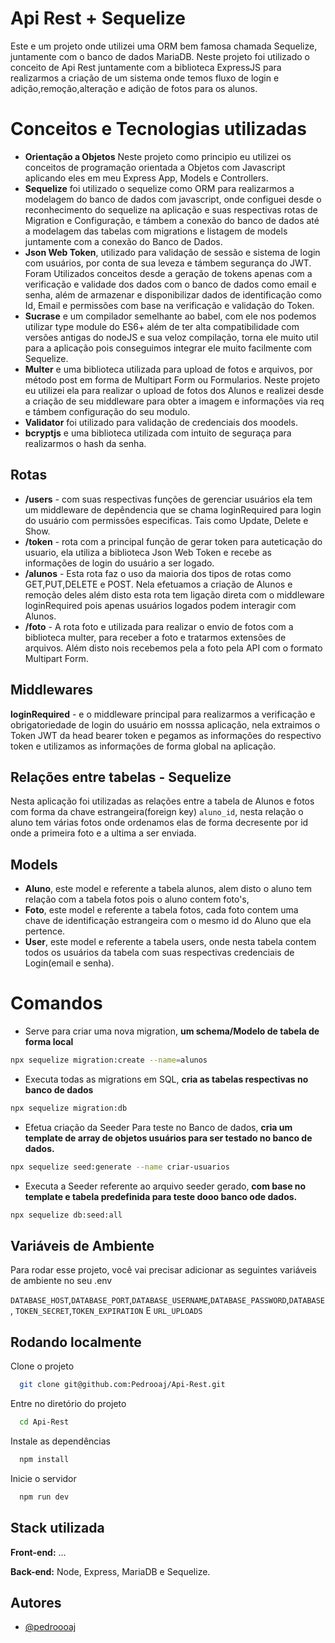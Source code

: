 
# Api Rest + Sequelize

Este e um projeto onde utilizei uma ORM bem famosa chamada Sequelize, juntamente com o banco de dados MariaDB. Neste projeto foi utilizado o conceito de Api Rest juntamente com a biblioteca ExpressJS para realizarmos a criação de um sistema onde temos fluxo de login e adição,remoção,alteração e adição de fotos para os alunos.

# Conceitos e Tecnologias utilizadas

- **Orientação a Objetos** Neste projeto como principio eu utilizei os conceitos de programação orientada a Objetos com Javascript aplicando eles em meu Express App, Models e Controllers.
- **Sequelize** foi utilizado o sequelize como ORM para realizarmos a modelagem do banco de dados com javascript, onde configuei desde o reconhecimento do sequelize na aplicação e suas respectivas rotas de Migration e Configuração, e támbem a conexão do banco de dados até a modelagem das tabelas com migrations e listagem de models juntamente com a conexão do Banco de Dados. 
- **Json Web Token**, utilizado para validação de sessão e sistema de login com usuários, por conta de sua leveza e támbem segurança do JWT. Foram Utilizados conceitos desde a geração de tokens apenas com a verificação e validade dos dados com o banco de dados como email e senha, além de armazenar e disponibilizar dados de identificação como Id, Email e permissões com base na verificação e validação do Token.
- **Sucrase** e um compilador semelhante ao babel, com ele nos podemos utilizar type module do ES6+ além de ter alta compatibilidade com versões antigas do nodeJS e sua veloz compilação, torna ele muito util para a aplicação pois conseguimos integrar ele muito facilmente com Sequelize.
- **Multer** e uma biblioteca utilizada para upload de fotos e arquivos, por método post em forma de Multipart Form ou Formularios. Neste projeto eu utilizei ela para realizar o upload de fotos dos Alunos e realizei desde a criação de seu middleware para obter a imagem e informações via req e támbem configuração do seu modulo. 
- **Validator** foi utilizado para validação de credenciais dos moodels.
- **bcryptjs** e uma biblioteca utilizada com intuito de seguraça para realizarmos o hash da senha.




## Rotas

- **/users** - com suas respectivas funções de gerenciar usuários ela tem um middleware de depêndencia que se chama loginRequired para login do usuário com permissões especificas. Tais como Update, Delete e Show.
- **/token** - rota com a principal função de gerar token para auteticação do usuario, ela utiliza a biblioteca Json Web Token e recebe as informações de login do usuário a ser logado.
- **/alunos** - Esta rota faz o uso da maioria dos tipos de rotas como GET,PUT,DELETE e POST. Nela efetuamos a criação de Alunos e remoção deles além disto esta rota tem ligação direta com o middleware loginRequired pois apenas usuários logados podem interagir com Alunos. 
- **/foto** - A rota foto e utilizada para realizar o envio de fotos com a biblioteca multer, para receber a foto e tratarmos extensões de arquivos. Além disto nois recebemos pela a foto pela API com o formato Multipart Form. 

## Middlewares
**loginRequired** - e o middleware principal para realizarmos a verificação e obrigatoriedade de login do usuário em nosssa aplicação, nela extraimos o Token JWT da head bearer token e pegamos as informações do respectivo token e utilizamos as informações de forma global na aplicação.

## Relações entre tabelas - Sequelize
Nesta aplicação foi utilizadas as relações entre a tabela de Alunos e fotos com forma da chave estrangeira(foreign key) `aluno_id`, nesta relação o aluno tem várias fotos onde ordenamos elas de forma decresente por id onde a primeira foto e a ultima a ser enviada.

## Models
- **Aluno**, este model e referente a tabela alunos, alem disto o aluno tem relação com a tabela fotos pois o aluno contem foto's,
- **Foto**, este model e referente a tabela fotos, cada foto contem uma chave de identificação estrangeira com o mesmo id do Aluno que ela pertence.
- **User**, este model e referente a tabela users, onde nesta tabela contem todos os usuários da tabela com suas respectivas credenciais de Login(email e senha).

# Comandos 
- Serve para criar uma nova migration, **um schema/Modelo de tabela de forma local**
```bash
npx sequelize migration:create --name=alunos
```

- Executa todas as migrations em SQL, **cria as tabelas respectivas no banco de dados**
```bash
npx sequelize migration:db
```

- Efetua criação da Seeder Para teste no Banco de dados, **cria um template de array de objetos usuários para ser testado no banco de dados.**
```bash
npx sequelize seed:generate --name criar-usuarios
```

- Executa a Seeder referente ao arquivo seeder gerado, **com base no template e tabela predefinida para teste dooo banco ode dados.** 
```bash
npx sequelize db:seed:all
```

## Variáveis de Ambiente

Para rodar esse projeto, você vai precisar adicionar as seguintes variáveis de ambiente no seu .env

`DATABASE_HOST`,`DATABASE_PORT`,`DATABASE_USERNAME`,`DATABASE_PASSWORD`,`DATABASE`,
`TOKEN_SECRET`,`TOKEN_EXPIRATION` E `URL_UPLOADS`


## Rodando localmente

Clone o projeto

```bash
  git clone git@github.com:Pedrooaj/Api-Rest.git
```

Entre no diretório do projeto

```bash
  cd Api-Rest
```

Instale as dependências

```bash
  npm install
```

Inicie o servidor

```bash
  npm run dev
```



## Stack utilizada

**Front-end:** ...

**Back-end:** Node, Express, MariaDB e Sequelize.






## Autores

- [@pedroooaj](https://www.github.com/pedrooaj)
